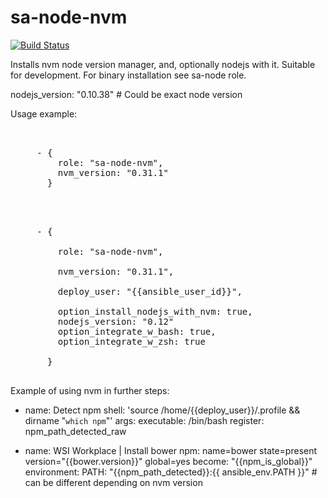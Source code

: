 sa-node-nvm
===========

[![Build Status](https://travis-ci.org/softasap/sa-node-nvm.svg?branch=master)](https://travis-ci.org/softasap/sa-node-nvm)

Installs nvm node version manager, and, optionally nodejs with it. Suitable for development. For binary installation see sa-node role.

nodejs_version: "0.10.38"  # Could be exact node version


Usage example:

<pre>


     - {
         role: "sa-node-nvm",
         nvm_version: "0.31.1"
       }


</pre>

<pre>

     - {

         role: "sa-node-nvm",

         nvm_version: "0.31.1",

         deploy_user: "{{ansible_user_id}}",

         option_install_nodejs_with_nvm: true,
         nodejs_version: "0.12"
         option_integrate_w_bash: true,
         option_integrate_w_zsh: true

       }

</pre>


Example of using nvm in further steps:

- name: Detect npm
  shell: 'source /home/{{deploy_user}}/.profile && dirname "`which npm`"'
  args:
     executable: /bin/bash
  register: npm_path_detected_raw

- name: WSI Workplace | Install bower
  npm: name=bower state=present version="{{bower.version}}" global=yes
  become: "{{npm_is_global}}"
  environment:
    PATH: "{{npm_path_detected}}:{{ ansible_env.PATH }}"       # can be different depending on nvm version
